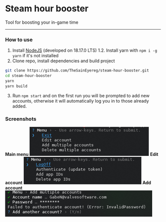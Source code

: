 # Steam hour booster
Tool for boosting your in-game time

---

### How to use

1. Install [NodeJS](https://nodejs.org/) (developed on 18.17.0 LTS)
1.2. Install yarn with `npm i -g yarn` if it's not installed
2. Clone repo, install dependencies and build project
```sh
git clone https://github.com/TheSainEyereg/steam-hour-booster.git
cd steam-hour-booster
yarn
yarn build
```
3. Run `npm start` and on the first run you will be prompted to add new accounts, otherwise it will automatically log you in to those already added.

### Screenshots

**Main menu**
![Main menu](.github/screenshots/main_menu.png)
**Edit account**
![Edit account](.github/screenshots/edit_dialog.png)
**Add account**
![Add account](.github/screenshots/add_dialog.png)